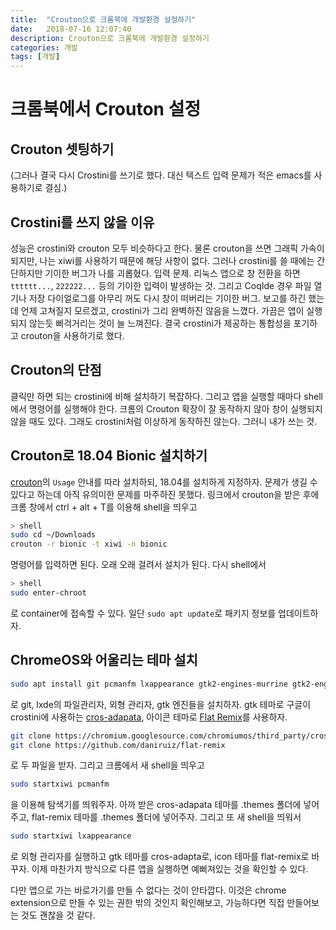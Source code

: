 ```yaml
---
title:  "Crouton으로 크롬북에 개발환경 설정하기"
date:   2018-07-16 12:07:40
description: Crouton으로 크롬북에 개발환경 설정하기
categories: 개발
tags: [개발]
---
```

# 크롬북에서 Crouton 설정

## Crouton 셋팅하기

(그러나 결국 다시 Crostini를 쓰기로 했다. 대신 텍스트 입력 문제가 적은 emacs를 사용하기로 결심.)

## Crostini를 쓰지 않을 이유

성능은 crostini와 crouton 모두 비슷하다고 한다. 물론 crouton을 쓰면 그래픽 가속이 되지만, 나는 xiwi를 사용하기 때문에 해당 사항이 없다. 그러나 crostini를 쓸 때에는 간단하지만 기이한 버그가 나를 괴롭혔다. 입력 문제. 리눅스 앱으로 창 전환을 하면 `tttttt...`, `222222...` 등의 기이한 입력이 발생하는 것. 그리고 CoqIde 경우 파일 열기나 저장 다이얼로그를 아무리 꺼도 다시 창이 떠버리는 기이한 버그. 보고를 하긴 했는데 언제 고쳐질지 모르겠고, crostini가 그리 완벽하진 않음을 느꼈다. 가끔은 앱이 실행되지 않는듯 삐걱거리는 것이 늘 느껴진다. 결국 crostini가 제공하는 통합성을 포기하고 crouton을 사용하기로 했다.

## Crouton의 단점

클릭만 하면 되는 crostini에 비해 설치하기 복잡하다. 그리고 앱을 실행할 때마다 shell에서 명령어를 실행해야 한다. 크롬의 Crouton 확장이 잘 동작하지 않아 창이 실행되지 않을 때도 있다. 그래도 crostini처럼 이상하게 동작하진 않는다. 그러니 내가 쓰는 것.

## Crouton로 18.04 Bionic 설치하기

[crouton](https://github.com/dnschneid/crouton)의 `Usage` 안내를 따라 설치하되, 18.04를 설치하게 지정하자. 문제가 생길 수 있다고 하는데 아직 유의미한 문제를 마주하진 못했다. 링크에서 crouton을 받은 후에 크롬 창에서 ctrl + alt + T를 이용해 shell을 띄우고

```bash
> shell
sudo cd ~/Downloads
crouton -r bionic -t xiwi -n bionic
```

명령어를 입력하면 된다. 오래 오래 걸려서 설치가 된다.
다시 shell에서

```bash
> shell
sudo enter-chroot
```

로 container에 접속할 수 있다. 일단 `sudo apt update`로 패키지 정보를 업데이트하자.

## ChromeOS와 어울리는 테마 설치

```bash
sudo apt install git pcmanfm lxappearance gtk2-engines-murrine gtk2-engines-pixbuf
```

로 git, lxde의 파일관리자, 외형 관리자, gtk 엔진들을 설치하자.
gtk 테마로 구글이 crostini에 사용하는 [cros-adapata](https://chromium.googlesource.com/chromiumos/third_party/cros-adapta/+/master), 아이콘 테마로 [Flat Remix](https://github.com/daniruiz/flat-remix)를 사용하자.

```bash
git clone https://chromium.googlesource.com/chromiumos/third_party/cros-adapta
git clone https://github.com/daniruiz/flat-remix
```

로 두 파일을 받자. 그리고 크롬에서 새 shell을 띄우고

```bash
sudo startxiwi pcmanfm
```

을 이용해 탐색기를 띄워주자. 아까 받은 cros-adapata 테마를 .themes 폴더에 넣어주고, flat-remix 테마를 .themes 폴더에 넣어주자. 그리고 또 새 shell을 띄워서

```bash
sudo startxiwi lxappearance
```

로 외형 관리자를 실행하고 gtk 테마를 cros-adapta로, icon 테마를 flat-remix로 바꾸자. 이제 마찬가지 방식으로 다른 앱을 실행하면 예뻐져있는 것을 확인할 수 있다.

다만 앱으로 가는 바로가기를 만들 수 없다는 것이 안타깝다. 이것은 chrome extension으로 만들 수 있는 권한 밖의 것인지 확인해보고, 가능하다면 직접 만들어보는 것도 괜찮을 것 같다.
